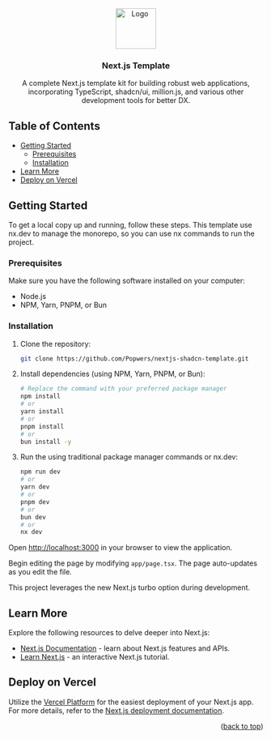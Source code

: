 <div align="center">
  <a href="https://nextjs.org/">
    <img src="./app/favicon.ico" alt="Logo" width="80" height="80">
  </a>

  <h3 align="center">Next.js Template</h3>

  <p align="center">A complete Next.js template kit for building robust web applications, incorporating TypeScript, shadcn/ui, million.js, and various other development tools for better DX.</p>
</div>

## Table of Contents

- [Getting Started](#getting-started)
  - [Prerequisites](#prerequisites)
  - [Installation](#installation)
- [Learn More](#learn-more)
- [Deploy on Vercel](#deploy-on-vercel)

## Getting Started

To get a local copy up and running, follow these steps.
This template use nx.dev to manage the monorepo, so you can use nx commands to run the project.

### Prerequisites

Make sure you have the following software installed on your computer:

- Node.js
- NPM, Yarn, PNPM, or Bun

### Installation

1. Clone the repository:
    ```sh
    git clone https://github.com/Popwers/nextjs-shadcn-template.git
    ```

2. Install dependencies (using NPM, Yarn, PNPM, or Bun):
    ```sh
    # Replace the command with your preferred package manager
    npm install
    # or
    yarn install
    # or
    pnpm install
    # or
    bun install -y
    ```

3. Run the using traditional package manager commands or nx.dev:
    ```sh
    npm run dev
    # or
    yarn dev
    # or
    pnpm dev
    # or
    bun dev
    # or
    nx dev
    ```

Open [http://localhost:3000](http://localhost:3000) in your browser to view the application.

Begin editing the page by modifying `app/page.tsx`. The page auto-updates as you edit the file.

This project leverages the new Next.js turbo option during development.

## Learn More

Explore the following resources to delve deeper into Next.js:

- [Next.js Documentation](https://nextjs.org/docs) - learn about Next.js features and APIs.
- [Learn Next.js](https://nextjs.org/learn) - an interactive Next.js tutorial.

## Deploy on Vercel

Utilize the [Vercel Platform](https://vercel.com/new?utm_medium=default-template&filter=next.js&utm_source=create-next-app&utm_campaign=create-next-app-readme) for the easiest deployment of your Next.js app. For more details, refer to the [Next.js deployment documentation](https://nextjs.org/docs/deployment).

<p align="right">(<a href="#readme-top">back to top</a>)</p>
